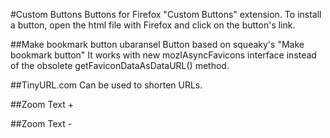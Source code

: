 #Custom Buttons
Buttons for Firefox "Custom Buttons" extension.
To install a button, open the html file with Firefox and click on the button's link.

##Make bookmark button ubaransel
Button based on squeaky's "Make bookmark button" It works with new mozIAsyncFavicons interface instead of the obsolete getFaviconDataAsDataURL() method.

##TinyURL.com 
Can be used to shorten URLs.

##Zoom Text +

##Zoom Text -